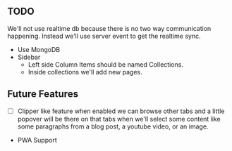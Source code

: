 ## TODO

We'll not use realtime db because there is no two way communication happening. Instead we'll use server event to get the realtime sync.

- Use MongoDB
- Sidebar
  - Left side Column Items should be named Collections.
  - Inside collections we'll add new pages.

## Future Features

- [ ] Clipper like feature when enabled we can browse other tabs and a little popover will be there on that tabs when we'll select some content like some paragraphs from a blog post, a youtube video, or an image.

- PWA Support
